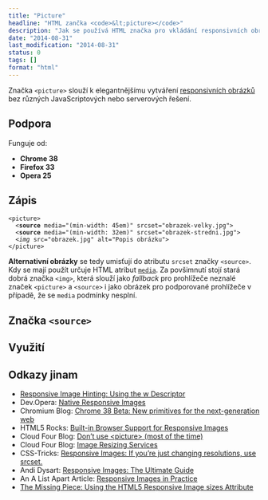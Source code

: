 ```yaml
---
title: "Picture"
headline: "HTML zančka <code>&lt;picture></code>"
description: "Jak se používá HTML značka pro vkládání responsivních obrázků <code>&lt;picture></code>."
date: "2014-08-31"
last_modification: "2014-08-31"
status: 0
tags: []
format: "html"
---
```


<p>Značka <code>&lt;picture></code> slouží k elegantnějšímu vytváření <a href="/responsivni-obrazky">responsivních obrázků</a> bez různých JavaScriptových nebo serverových řešení.</p>


<h2 id="podpora">Podpora</h2>

<p>Funguje od:</p>

<ul>
  <li><b>Chrome 38</b></li>
  <li><b>Firefox 33</b></li>
  <li><b>Opera 25</b></li>
</ul>



<h2 id="zapis">Zápis</h2>

<pre><code>&lt;picture>
  &lt;<b>source</b> media="(min-width: 45em)" srcset="obrazek-velky.jpg">
  &lt;<b>source</b> media="(min-width: 32em)" srcset="obrazek-stredni.jpg">
  &lt;<i>img</i> src="obrazek.jpg" alt="Popis obrázku">
&lt;/picture></code></pre>

<p><b>Alternativní obrázky</b> se tedy umisťují do atributu <code>srcset</code> značky <code>&lt;source></code>. Kdy se mají použít určuje HTML atribut <a href="/html-media"><code>media</code></a>. Za povšimnutí stojí stará dobrá značka <code>&lt;img></code>, která slouží jako <i>fallback</i> pro prohlížeče neznalé značek <code>&lt;picture></code> a <code>&lt;source></code> i jako obrázek pro podporované prohlížeče v případě, že se <code>media</code> podmínky nesplní.</p>


<h2 id="source">Značka <code>&lt;source></code></h2>


<h2 id="vyuziti">Využití</h2>


<h2 id="odkazy">Odkazy jinam</h2>

<ul>
  <li><a href="http://demosthenes.info/blog/1059/Responsive-Image-Hinting-Using-the-w-Descriptor">Responsive Image Hinting: Using the w Descriptor</a></li>
  
  <li>Dev.Opera: <a href="https://dev.opera.com/articles/native-responsive-images/">Native Responsive Images</a></li>
  
  <li>Chromium Blog: <a href="http://blog.chromium.org/2014/08/chrome-38-beta-new-primitives-for-next.html
">Chrome 38 Beta: New primitives for the next-generation web</a></li>
  
  <li>HTML5 Rocks: <a href="http://www.html5rocks.com/en/tutorials/responsive/picture-element/">Built-in Browser Support for Responsive Images</a></li>
  
  <li>Cloud Four Blog: <a href="http://blog.cloudfour.com/dont-use-picture-most-of-the-time/">Don’t use &lt;picture> (most of the time)</a></li>

  <li>Cloud Four Blog: <a href="http://blog.cloudfour.com/image-resizing-services/">Image Resizing Services</a></li>
  
  <li>CSS-Tricks: <a href="http://css-tricks.com/responsive-images-youre-just-changing-resolutions-use-srcset/">Responsive Images: If you’re just changing resolutions, use srcset.</a></li>
  
  <li>Andi Dysart: <a href="http://davidwalsh.name/responsive-images">Responsive Images: The Ultimate Guide</a></li>
  
  <li>An A List Apart Article: <a href="http://alistapart.com/article/responsive-images-in-practice">Responsive Images in Practice</a></li>
  
  <li><a href="http://thenewcode.com/23/The-Missing-Piece-Using-the-HTML5-Responsive-Image-sizes-Attribute">The Missing Piece: Using the HTML5 Responsive Image sizes Attribute</a></li>
  
</ul>